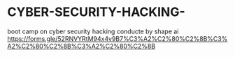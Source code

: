 # CYBER-SECURITY-HACKING-
boot camp on cyber security hacking conducte by shape ai
https://forms.gle/52RNVYRtM94x4v9B7%C3%A2%C2%80%C2%8B%C3%A2%C2%80%C2%8B%C3%A2%C2%80%C2%8B
